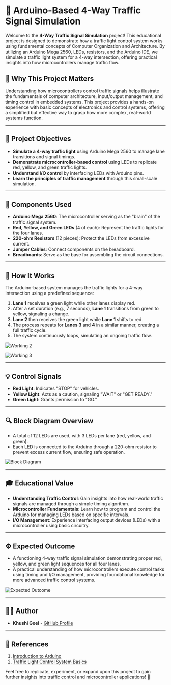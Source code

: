 # 🚦 Arduino-Based 4-Way Traffic Signal Simulation

Welcome to the **4-Way Traffic Signal Simulation** project! This educational project is designed to demonstrate how a traffic light control system works using fundamental concepts of Computer Organization and Architecture. By utilizing an Arduino Mega 2560, LEDs, resistors, and the Arduino IDE, we simulate a traffic light system for a 4-way intersection, offering practical insights into how microcontrollers manage traffic flow.

## 🧠 **Why This Project Matters**

Understanding how microcontrollers control traffic signals helps illustrate the fundamentals of computer architecture, input/output management, and timing control in embedded systems. This project provides a hands-on experience with basic concepts of electronics and control systems, offering a simplified but effective way to grasp how more complex, real-world systems function.

---

## 🎯 **Project Objectives**

- **Simulate a 4-way traffic light** using Arduino Mega 2560 to manage lane transitions and signal timings.
- **Demonstrate microcontroller-based control** using LEDs to replicate red, yellow, and green traffic lights.
- **Understand I/O control** by interfacing LEDs with Arduino pins.
- **Learn the principles of traffic management** through this small-scale simulation.

---

## 🔧 **Components Used**

- **Arduino Mega 2560**: The microcontroller serving as the "brain" of the traffic signal system.
- **Red, Yellow, and Green LEDs** (4 of each): Represent the traffic lights for the four lanes.
- **220-ohm Resistors** (12 pieces): Protect the LEDs from excessive current.
- **Jumper Cables**: Connect components on the breadboard.
- **Breadboards**: Serve as the base for assembling the circuit connections.

---

## 📜 **How It Works**

The Arduino-based system manages the traffic lights for a 4-way intersection using a predefined sequence:
1. **Lane 1** receives a green light while other lanes display red.
2. After a set duration (e.g., 7 seconds), **Lane 1** transitions from green to yellow, signaling a change.
3. **Lane 2** then receives the green light while **Lane 1** shifts to red.
4. The process repeats for **Lanes 3** and **4** in a similar manner, creating a full traffic cycle.
5. The system continuously loops, simulating an ongoing traffic flow.

![Working 2](./screenshots/Working2.png)

![Working 3](./screenshots/Working3.png)

---

## 💡 **Control Signals**

- **Red Light**: Indicates "STOP" for vehicles.
- **Yellow Light**: Acts as a caution, signaling "WAIT" or "GET READY."
- **Green Light**: Grants permission to "GO."

---

## 🔍 **Block Diagram Overview**

- A total of 12 LEDs are used, with 3 LEDs per lane (red, yellow, and green).
- Each LED is connected to the Arduino through a 220-ohm resistor to prevent excess current flow, ensuring safe operation.

![Block Diagram](./screenshots/Block.png)

---

## 🎓 **Educational Value**

- **Understanding Traffic Control**: Gain insights into how real-world traffic signals are managed through a simple timing algorithm.
- **Microcontroller Fundamentals**: Learn how to program and control the Arduino for managing LEDs based on specific intervals.
- **I/O Management**: Experience interfacing output devices (LEDs) with a microcontroller using basic circuitry.

---

## ⚙️ **Expected Outcome**

- A functioning 4-way traffic signal simulation demonstrating proper red, yellow, and green light sequences for all four lanes.
- A practical understanding of how microcontrollers execute control tasks using timing and I/O management, providing foundational knowledge for more advanced traffic control systems.

![Expected Outcome](./screenshots/Outcome.png)

---

## 👩‍💻 **Author**

- **Khushi Goel** - [GitHub Profile](https://github.com/khushigoel)

---

## 🔗 **References**

1. [Introduction to Arduino](https://www.arduino.cc/)
2. [Traffic Light Control System Basics](https://en.wikipedia.org/wiki/Traffic-light_control_and_coordination)

Feel free to replicate, experiment, or expand upon this project to gain further insights into traffic control and microcontroller applications! 🚥

